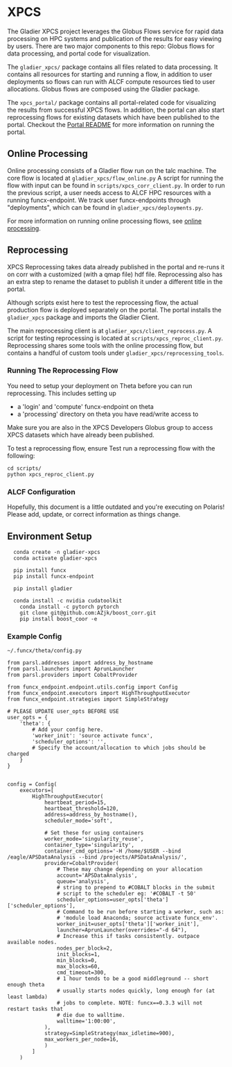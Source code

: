 # XPCS

The Gladier XPCS project leverages the Globus Flows service for rapid data processing
on HPC systems and publication of the results for easy viewing by users. There are 
two major components to this repo: Globus flows for data processing, and portal code
for visualization.

The ``gladier_xpcs/`` package contains all files related to data processing. It contains
all resources for starting and running a flow, in addition to user deployments so
flows can run with ALCF compute resources tied to user allocations. Globus flows are 
composed using the Gladier package.

The ``xpcs_portal/`` package contains all portal-related code for visualizing the
results from successful XPCS flows. In addition, the portal can also start
reprocessing flows for existing datasets which have been published to the portal.
Checkout the [Portal README](./xpcs_portal/README.md) for more information on running
the portal.

## Online Processing

Online processing consists of a Gladier flow run on the talc machine. The core 
flow is located at `gladier_xpcs/flow_online.py` A script for running the flow with
input can be found in `scripts/xpcs_corr_client.py`. In order to run the previous
script, a user needs access to ALCF HPC resources with a running funcx-endpoint.
We track user funcx-endpoints through "deployments", which can be found in
`gladier_xpcs/deployments.py`. 

For more information on running online processing flows, see [online processing](./scripts/online-processing.md).


## Reprocessing

XPCS Reprocessing takes data already published in the portal and re-runs it on corr with
a customized (with a qmap file) hdf file. Reprocessing also has an extra step to rename
the dataset to publish it under a different title in the portal. 

Although scripts exist here to test the reprocessing flow, the actual production flow is
deployed separately on the portal. The portal installs the `gladier_xpcs` package and
imports the Gladier Client.

The main reprocessing client is at `gladier_xpcs/client_reprocess.py`. A script for 
testing reprocessing is located at `scripts/xpcs_reproc_client.py`. Reprocessing
shares some tools with the online processing flow, but contains a handful of custom
tools under `gladier_xpcs/reprocessing_tools`.

### Running The Reprocessing Flow

You need to setup your deployment on Theta before you can run reprocessing. This includes
setting up

* a 'login' and 'compute' funcx-endpoint on theta
* a 'processing' directory on theta you have read/write access to

Make sure you are also in the XPCS Developers Globus group to access XPCS datasets which
have already been published.

To test a reprocessing flow, ensure Test run a reprocessing flow with the following:

```
cd scripts/
python xpcs_reproc_client.py
```

### ALCF Configuration

Hopefully, this document is a little outdated and you're executing on Polaris!
Please add, update, or correct information as things change. 

## Environment Setup

```
  conda create -n gladier-xpcs
  conda activate gladier-xpcs
  
  pip install funcx
  pip install funcx-endpoint

  pip install gladier

  conda install -c nvidia cudatoolkit
    conda install -c pytorch pytorch 
    git clone git@github.com:AZjk/boost_corr.git
    pip install boost_coor -e
```

### Example Config

```
~/.funcx/theta/config.py

from parsl.addresses import address_by_hostname
from parsl.launchers import AprunLauncher
from parsl.providers import CobaltProvider

from funcx_endpoint.endpoint.utils.config import Config
from funcx_endpoint.executors import HighThroughputExecutor
from funcx_endpoint.strategies import SimpleStrategy

# PLEASE UPDATE user_opts BEFORE USE
user_opts = {
    'theta': {
        # Add your config here.
        'worker_init': 'source activate funcx',
        'scheduler_options': '',
        # Specify the account/allocation to which jobs should be charged
    }
}


config = Config(
    executors=[
        HighThroughputExecutor(
            heartbeat_period=15,
            heartbeat_threshold=120,
            address=address_by_hostname(),
            scheduler_mode='soft',

            # Set these for using containers
            worker_mode='singularity_reuse',
            container_type='singularity',
            container_cmd_options='-H /home/$USER --bind /eagle/APSDataAnalysis --bind /projects/APSDataAnalysis/',
            provider=CobaltProvider(
                # These may change depending on your allocation
                account='APSDataAnalysis',
                queue='analysis',
                # string to prepend to #COBALT blocks in the submit
                # script to the scheduler eg: '#COBALT -t 50'
                scheduler_options=user_opts['theta']['scheduler_options'],
                # Command to be run before starting a worker, such as:
                # 'module load Anaconda; source activate funcx_env'.
                worker_init=user_opts['theta']['worker_init'],
                launcher=AprunLauncher(overrides="-d 64"),
                # Increase this if tasks consistently. outpace available nodes. 
                nodes_per_block=2,
                init_blocks=1,
                min_blocks=0,
                max_blocks=60,
                cmd_timeout=300,
                # 1 hour tends to be a good middleground -- short enough theta
                # usually starts nodes quickly, long enough for (at least lambda)
                # jobs to complete. NOTE: funcx==0.3.3 will not restart tasks that
                # die due to walltime.
                walltime='1:00:00',
            ),
            strategy=SimpleStrategy(max_idletime=900),
            max_workers_per_node=16,
            )
        ]
    )
```